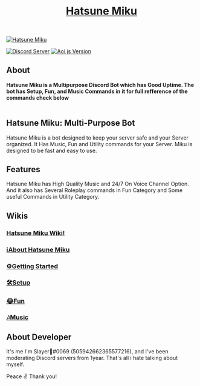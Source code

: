 <h1 align="center">
<a href="https://discord.com/oauth2/authorize?client_id=847501592080941066&scope=bot&permissions=5871889623">
Hatsune Miku
</h1>
<br />
    <p>
    <a href="https://dsc.gg/hatsunemiku"><img src="https://wallpapercave.com/wp/wp4077811.png" alt="Hatsune Miku" /></a>
  </p>

[![Discord Server](https://img.shields.io/discord/864113097476014110?label=Support%20&logo=discord&style=plastic)](https://discord.gg/A7ARJgK9zH)
[![Aoi.js Version](https://img.shields.io/npm/v/aoi.js.svg?maxAge=3600)](https://www.npmjs.com/package/aoi.js)


## About 
**Hatsune Miku is a Multipurpose Discord Bot which has Good Uptime. The bot has Setup, Fun, and Music Commands in it for full refference of the commands check below** <br>
</br> 

## Hatsune Miku: Multi-Purpose Bot

Hatsune Miku is a bot designed to keep your server safe and your Server organized. 
It Has Music, Fun and Utility commands for your Server.
Miku is designed to be fast and easy to use.

## Features
Hatsune Miku has High Quality Music and 24/7 On Voice Channel Option. And it also has Several Roleplay commands in Fun Category and Some useful Commands in Utility Category.


## Wikis
### [**Hatsune Miku Wiki!**](https://github.com/SlayerxD444/Hatsune-Miku/wiki/Hatsune-Miku)
### [**ℹ️About Hatsune Miku**](https://github.com/SlayerxD444/Hatsune-Miku/wiki/%E2%84%B9%EF%B8%8FAbout-Hatsune-Miku)
### [**⚙️Getting Started**](https://github.com/SlayerxD444/Hatsune-Miku/wiki/%E2%9A%99%EF%B8%8FGetting-Started)
### [**🛠️Setup**](https://github.com/SlayerxD444/Hatsune-Miku/wiki/%F0%9F%9B%A0%EF%B8%8FSetup)
### [**😂Fun**](https://github.com/SlayerxD444/Hatsune-Miku/wiki/%F0%9F%98%82Fun)
### [**🎶Music**](https://github.com/SlayerxD444/Hatsune-Miku/wiki/%F0%9F%8E%B6Music)


## About Developer
It's me I'm Slayer🍷#0069 (505942662365577216), and I've been moderating Discord servers from 1year. That's all i hate talking about myself.

Peace ✌️ Thank you!
